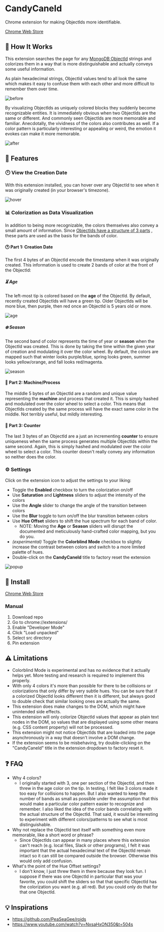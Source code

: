 # CandyCaneId

Chrome extension for making ObjectIds more identifiable.

[Chrome Web Store](https://chrome.google.com/webstore/detail/candycaneid/lnfhmkedfilblpkjlaophjdpkldnfjap)

## 🍬 How It Works

This extension searches the page for
any [MongoDB ObjectId](https://www.mongodb.com/docs/manual/reference/method/ObjectId/) strings and
colorizes them in a way that is more distinguishable and actually conveys some useful information.

As plain hexadecimal strings, ObjectId values tend to all look the same which makes it easy to
confuse them with each other and more difficult to remember them over time.

![before](assets/before.png)

By visualizing ObjectIds as uniquely colored blocks they suddenly become recognizable entities. It
is immediately obvious when two ObjectIds are the same or different. And commonly seen ObjectIds are
more memorable and familiar. Anecdotally, the vividness of the colors also contributes as well. If a
color pattern is particularly interesting or appealing or weird, the emotion it evokes can make it
more memorable.

![after](assets/after.png)

## 🍭 Features

### 🕛 View the Creation Date

With this extension installed, you can hover over any ObjectId to see when it was originally
created (in your browser's timezone).

![hover](assets/hover.png)

### 📊 Colorization as Data Visualization

In addition to being more recognizable, the colors themselves also convey a small amount of
information.
Since [ObjectIds have a structure of 3 parts](https://www.mongodb.com/docs/manual/reference/method/ObjectId/)
, these parts are used as the basis for the bands of color.

#### 🕐 Part 1: Creation Date

The first 4 bytes of an ObjectId encode the timestamp when it was originally created. This
information is used to create 2 bands of color at the front of the ObjectId:

##### ⏳ Age

The left-most tip is colored based on the **age** of the ObjectId. By default, recently created
ObjectIds will have a green tip. Older ObjectIds will be more blue, then purple, then red once an
ObjectId is 5 years old or more.

![age](assets/age.png)

##### ❄️ Season

The second band of color represents the time of year or **season** when the ObjectId was created.
This is done by taking the time within the given year of creation and modulating it over the color
wheel. By default, the colors are mapped such that winter looks purple/blue, spring looks green,
summer looks yellow/orange, and fall looks red/magenta.

![season](assets/season.png)

#### 🤖 Part 2: Machine/Process

The middle 5 bytes of an ObjectId are a random and unique value representing the **machine** and
process that created it. This is simply hashed and modulated over the color wheel to select a color.
This means that ObjectIds created by the same process will have the exact same color in the middle.
Not terribly useful, but mildly interesting.

#### 💯 Part 3: Counter

The last 3 bytes of an ObjectId are a just an incrementing **counter** to ensure uniqueness when the
same process generates multiple ObjectIds within the same second. Again, this is simply hashed and
modulated over the color wheel to select a color. This counter doesn't really convey any information
so neither does the color.

### ⚙️ Settings

Click on the extension icon to adjust the settings to your liking:

- Toggle the **Enabled** checkbox to turn the colorization on/off
- Use **Saturation** and **Lightness** sliders to adjust the intensity of the colors
- Use the **Angle** slider to change the angle of the transition between colors
- Use the **Blur** toggle to turn on/off the blur transition between colors
- Use **Hue Offset** sliders to shift the hue spectrum for each band of color.
    - NOTE: Moving the **Age** or **Season** sliders will disrupt the documented and meticulously
      hand-crafted color mapping, but you do you.
- _(experimental)_ Toggle the **Colorblind Mode** checkbox to slightly increase the contrast between
  colors and switch to a more limited palette of hues.
- Double-click on the **CandyCaneId** title to factory reset the extension

![popup](assets/popup.png)

## 💾 Install

[Chrome Web Store](https://chrome.google.com/webstore/detail/candycaneid/lnfhmkedfilblpkjlaophjdpkldnfjap)

### Manual

1. Download repo
2. Go to chrome://extensions/
3. Enable "Developer Mode"
4. Click "Load unpacked"
5. Select src directory
6. Pin extension

## ⚠️ Limitations

- Colorblind Mode is experimental and has no evidence that it actually helps yet. More testing and
  research is required to implement this properly.
- With only 4 colors it's more than possible for there to be collisions or colorizations that only
  differ by very subtle hues. You can be sure that if a colorized ObjectId looks different then it
  is different, but always good to double check that similar looking ones are actually the same.
- This extension does make changes to the DOM, which might have unintended side effects.
- This extension will only colorize ObjectId values that appear as plain text nodes in the DOM, so
  values that are displayed using some other means (e.g. CSS content property) will not be
  processed.
- This extension might not notice ObjectIds that are loaded into the page asynchronously in a way
  that doesn't involve a DOM change.
- If the extension seems to be misbehaving, try double-clicking on the "CandyCaneId" title in the
  extension dropdown to factory reset it.

## ❓ FAQ

- Why 4 colors?
    - I originally started with 3, one per section of the ObjectId, and then threw in the age color
      on the tip. In testing, I felt like 3 colors made it too easy for collisions to happen. But I
      also wanted to keep the number of bands as small as possible under the assumption that this
      would make a particular color pattern easier to recognize and remember. I also liked the idea
      of the color bands correlating with the actual structure of the ObjectId. That said, it would
      be interesting to experiment with different colors/patterns to see what is most
      distinguishable.
- Why not replace the ObjectId text itself with something even more memorable, like a short word or
  phrase?
    - Since ObjectIds can appear in many places where this extension can't reach (e.g. local files,
      Slack or other programs), I felt it was important that the actual hexadecimal text of the
      ObjectId remain intact so it can still be compared outside the browser. Otherwise this would
      only add confusion.
- What's the point of the Hue Offset settings?
    - I don't know, I just threw them in there because they look fun. I suppose if there was one
      ObjectId in particular that was your favorite, you could shift the sliders so that that
      specific ObjectId has the colorization you want (e.g. all red). But you could only do that for
      that one ObjectId.

## 💡 Inspirations

- https://github.com/PeaSeaGee/roids
- https://www.youtube.com/watch?v=NxsaHxON350&t=504s
